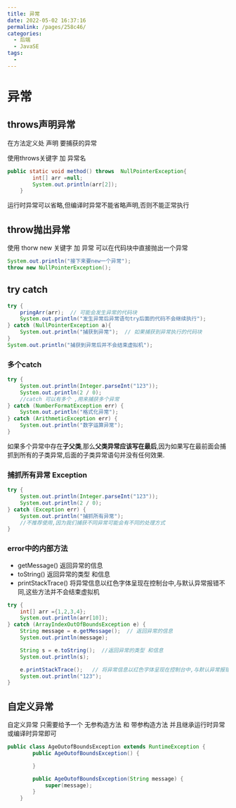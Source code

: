 ```yaml
---
title: 异常
date: 2022-05-02 16:37:16
permalink: /pages/258c46/
categories:
  - 后端
  - JavaSE
tags:
  - 
---
```

# 异常

## throws声明异常

在方法定义处 声明 要捕获的异常

使用throws关键字 加 异常名

```java
public static void method() throws  NullPointerException{
        int[] arr =null;
        System.out.println(arr[2]);
    }
```

运行时异常可以省略,但编译时异常不能省略声明,否则不能正常执行



## throw抛出异常

使用 thorw new 关键字  加 异常 可以在代码块中直接抛出一个异常

```java
System.out.println("接下来要new一个异常");
throw new NullPointerException();
```



## try catch

```java
try {
    pringArr(arr);  // 可能会发生异常的代码块
    System.out.println("发生异常后异常语句try后面的代码不会继续执行");
} catch (NullPointerException a){
    System.out.println("捕获到异常");  // 如果捕获到异常执行的代码块
}
System.out.println("捕获到异常后并不会结束虚拟机");
```



### 多个catch

```java
try {
    System.out.println(Integer.parseInt("123"));
    System.out.println(2 / 0);
    //catch 可以有多个 ,用来捕获多个异常
} catch (NumberFormatException err) {
    System.out.println("格式化异常");
} catch (ArithmeticException err) {
    System.out.println("数字运算异常");
}
```

如果多个异常中存在**子父类**,那么**父类异常应该写在最后**,因为如果写在最前面会捕抓到所有的子类异常,后面的子类异常语句并没有任何效果.



### 捕抓所有异常 Exception

```java
try {
    System.out.println(Integer.parseInt("123"));
    System.out.println(2 / 0);
} catch (Exception err) {
    System.out.println("捕抓所有异常");
    //不推荐使用,因为我们捕获不同异常可能会有不同的处理方式
} 
```



### error中的内部方法

- getMessage()    返回异常的信息
- toString()    返回异常的类型 和信息
- printStackTrace()   将异常信息以红色字体呈现在控制台中,与默认异常报错不同,这些方法并不会结束虚拟机

```java
try {
    int[] arr ={1,2,3,4};
    System.out.println(arr[10]);
} catch (ArrayIndexOutOfBoundsException e) {
    String message = e.getMessage();  // 返回异常的信息
    System.out.println(message);

    String s = e.toString();  //返回异常的类型 和信息
    System.out.println(s);

    e.printStackTrace();   // 将异常信息以红色字体呈现在控制台中,与默认异常报错不同,这些方法并不会结束虚拟机
    System.out.println("123");
}
```



## 自定义异常

自定义异常 只需要给予一个 无参构造方法 和 带参构造方法  并且继承运行时异常或编译时异常即可

```java
public class AgeOutofBoundsException extends RuntimeException {
        public AgeOutofBoundsException() {

        }

        public AgeOutofBoundsException(String message) {
            super(message);
        }
    }
```



